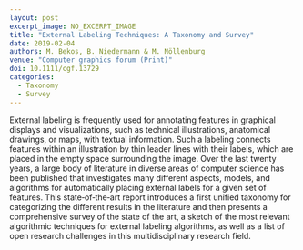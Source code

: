 ```yaml
---
layout: post
excerpt_image: NO_EXCERPT_IMAGE
title: "External Labeling Techniques: A Taxonomy and Survey"
date: 2019-02-04
authors: M. Bekos, B. Niedermann & M. Nöllenburg
venue: "Computer graphics forum (Print)"
doi: 10.1111/cgf.13729
categories:
  - Taxonomy
  - Survey
---
```

External labeling is frequently used for annotating features in graphical displays and visualizations, such as technical illustrations, anatomical drawings, or maps, with textual information. Such a labeling connects features within an illustration by thin leader lines with their labels, which are placed in the empty space surrounding the image. Over the last twenty years, a large body of literature in diverse areas of computer science has been published that investigates many different aspects, models, and algorithms for automatically placing external labels for a given set of features. This state‐of‐the‐art report introduces a first unified taxonomy for categorizing the different results in the literature and then presents a comprehensive survey of the state of the art, a sketch of the most relevant algorithmic techniques for external labeling algorithms, as well as a list of open research challenges in this multidisciplinary research field.
